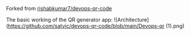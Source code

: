 Forked from [rishabkumar7/devops-qr-code](https://github.com/rishabkumar7/devops-qr-code)

The basic working of the QR generator app:
![Architecture](https://github.com/satvic/devops-qr-code/blob/main/Devops-qr (1).png)
